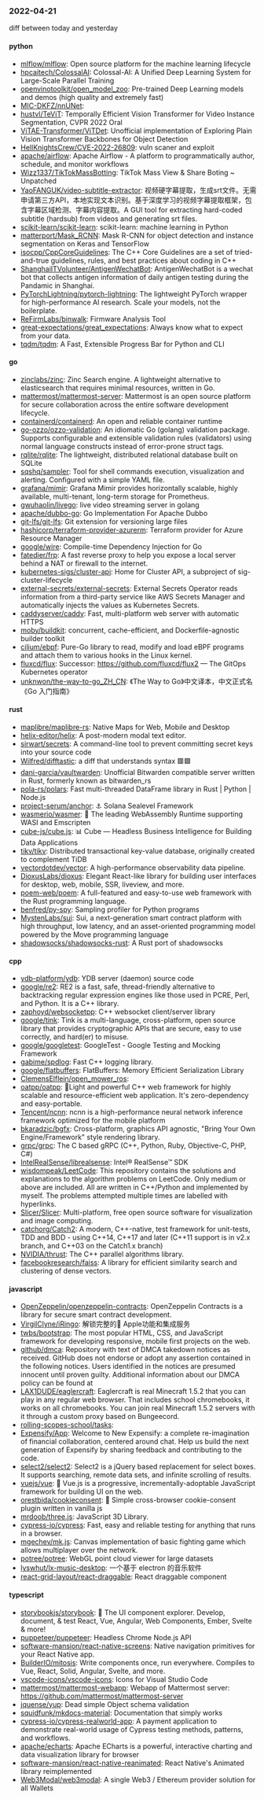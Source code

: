 ### 2022-04-21
diff between today and yesterday

#### python
* [mlflow/mlflow](https://github.com/mlflow/mlflow): Open source platform for the machine learning lifecycle
* [hpcaitech/ColossalAI](https://github.com/hpcaitech/ColossalAI): Colossal-AI: A Unified Deep Learning System for Large-Scale Parallel Training
* [openvinotoolkit/open_model_zoo](https://github.com/openvinotoolkit/open_model_zoo): Pre-trained Deep Learning models and demos (high quality and extremely fast)
* [MIC-DKFZ/nnUNet](https://github.com/MIC-DKFZ/nnUNet): 
* [hustvl/TeViT](https://github.com/hustvl/TeViT): Temporally Efficient Vision Transformer for Video Instance Segmentation, CVPR 2022 Oral
* [ViTAE-Transformer/ViTDet](https://github.com/ViTAE-Transformer/ViTDet): Unofficial implementation of Exploring Plain Vision Transformer Backbones for Object Detection
* [HellKnightsCrew/CVE-2022-26809](https://github.com/HellKnightsCrew/CVE-2022-26809): vuln scaner and exploit
* [apache/airflow](https://github.com/apache/airflow): Apache Airflow - A platform to programmatically author, schedule, and monitor workflows
* [Wizz1337/TikTokMassBotting](https://github.com/Wizz1337/TikTokMassBotting): TikTok Mass View & Share Boting ~ Unpatched
* [YaoFANGUK/video-subtitle-extractor](https://github.com/YaoFANGUK/video-subtitle-extractor): 视频硬字幕提取，生成srt文件。无需申请第三方API，本地实现文本识别。基于深度学习的视频字幕提取框架，包含字幕区域检测、字幕内容提取。A GUI tool for extracting hard-coded subtitle (hardsub) from videos and generating srt files.
* [scikit-learn/scikit-learn](https://github.com/scikit-learn/scikit-learn): scikit-learn: machine learning in Python
* [matterport/Mask_RCNN](https://github.com/matterport/Mask_RCNN): Mask R-CNN for object detection and instance segmentation on Keras and TensorFlow
* [isocpp/CppCoreGuidelines](https://github.com/isocpp/CppCoreGuidelines): The C++ Core Guidelines are a set of tried-and-true guidelines, rules, and best practices about coding in C++
* [ShanghaiITVolunteer/AntigenWechatBot](https://github.com/ShanghaiITVolunteer/AntigenWechatBot): AntigenWechatBot is a wechat bot that collects antigen information of daily antigen testing during the Pandamic in Shanghai.
* [PyTorchLightning/pytorch-lightning](https://github.com/PyTorchLightning/pytorch-lightning): The lightweight PyTorch wrapper for high-performance AI research. Scale your models, not the boilerplate.
* [ReFirmLabs/binwalk](https://github.com/ReFirmLabs/binwalk): Firmware Analysis Tool
* [great-expectations/great_expectations](https://github.com/great-expectations/great_expectations): Always know what to expect from your data.
* [tqdm/tqdm](https://github.com/tqdm/tqdm): A Fast, Extensible Progress Bar for Python and CLI

#### go
* [zinclabs/zinc](https://github.com/zinclabs/zinc): Zinc Search engine. A lightweight alternative to elasticsearch that requires minimal resources, written in Go.
* [mattermost/mattermost-server](https://github.com/mattermost/mattermost-server): Mattermost is an open source platform for secure collaboration across the entire software development lifecycle.
* [containerd/containerd](https://github.com/containerd/containerd): An open and reliable container runtime
* [go-ozzo/ozzo-validation](https://github.com/go-ozzo/ozzo-validation): An idiomatic Go (golang) validation package. Supports configurable and extensible validation rules (validators) using normal language constructs instead of error-prone struct tags.
* [rqlite/rqlite](https://github.com/rqlite/rqlite): The lightweight, distributed relational database built on SQLite
* [sqshq/sampler](https://github.com/sqshq/sampler): Tool for shell commands execution, visualization and alerting. Configured with a simple YAML file.
* [grafana/mimir](https://github.com/grafana/mimir): Grafana Mimir provides horizontally scalable, highly available, multi-tenant, long-term storage for Prometheus.
* [gwuhaolin/livego](https://github.com/gwuhaolin/livego): live video streaming server in golang
* [apache/dubbo-go](https://github.com/apache/dubbo-go): Go Implementation For Apache Dubbo
* [git-lfs/git-lfs](https://github.com/git-lfs/git-lfs): Git extension for versioning large files
* [hashicorp/terraform-provider-azurerm](https://github.com/hashicorp/terraform-provider-azurerm): Terraform provider for Azure Resource Manager
* [google/wire](https://github.com/google/wire): Compile-time Dependency Injection for Go
* [fatedier/frp](https://github.com/fatedier/frp): A fast reverse proxy to help you expose a local server behind a NAT or firewall to the internet.
* [kubernetes-sigs/cluster-api](https://github.com/kubernetes-sigs/cluster-api): Home for Cluster API, a subproject of sig-cluster-lifecycle
* [external-secrets/external-secrets](https://github.com/external-secrets/external-secrets): External Secrets Operator reads information from a third-party service like AWS Secrets Manager and automatically injects the values as Kubernetes Secrets.
* [caddyserver/caddy](https://github.com/caddyserver/caddy): Fast, multi-platform web server with automatic HTTPS
* [moby/buildkit](https://github.com/moby/buildkit): concurrent, cache-efficient, and Dockerfile-agnostic builder toolkit
* [cilium/ebpf](https://github.com/cilium/ebpf): Pure-Go library to read, modify and load eBPF programs and attach them to various hooks in the Linux kernel.
* [fluxcd/flux](https://github.com/fluxcd/flux): Successor: https://github.com/fluxcd/flux2 — The GitOps Kubernetes operator
* [unknwon/the-way-to-go_ZH_CN](https://github.com/unknwon/the-way-to-go_ZH_CN): 《The Way to Go》中文译本，中文正式名《Go 入门指南》

#### rust
* [maplibre/maplibre-rs](https://github.com/maplibre/maplibre-rs): Native Maps for Web, Mobile and Desktop
* [helix-editor/helix](https://github.com/helix-editor/helix): A post-modern modal text editor.
* [sirwart/secrets](https://github.com/sirwart/secrets): A command-line tool to prevent committing secret keys into your source code
* [Wilfred/difftastic](https://github.com/Wilfred/difftastic): a diff that understands syntax 🟥🟩
* [dani-garcia/vaultwarden](https://github.com/dani-garcia/vaultwarden): Unofficial Bitwarden compatible server written in Rust, formerly known as bitwarden_rs
* [pola-rs/polars](https://github.com/pola-rs/polars): Fast multi-threaded DataFrame library in Rust | Python | Node.js
* [project-serum/anchor](https://github.com/project-serum/anchor): ⚓ Solana Sealevel Framework
* [wasmerio/wasmer](https://github.com/wasmerio/wasmer): 🚀 The leading WebAssembly Runtime supporting WASI and Emscripten
* [cube-js/cube.js](https://github.com/cube-js/cube.js): 📊 Cube — Headless Business Intelligence for Building Data Applications
* [tikv/tikv](https://github.com/tikv/tikv): Distributed transactional key-value database, originally created to complement TiDB
* [vectordotdev/vector](https://github.com/vectordotdev/vector): A high-performance observability data pipeline.
* [DioxusLabs/dioxus](https://github.com/DioxusLabs/dioxus): Elegant React-like library for building user interfaces for desktop, web, mobile, SSR, liveview, and more.
* [poem-web/poem](https://github.com/poem-web/poem): A full-featured and easy-to-use web framework with the Rust programming language.
* [benfred/py-spy](https://github.com/benfred/py-spy): Sampling profiler for Python programs
* [MystenLabs/sui](https://github.com/MystenLabs/sui): Sui, a next-generation smart contract platform with high throughput, low latency, and an asset-oriented programming model powered by the Move programming language
* [shadowsocks/shadowsocks-rust](https://github.com/shadowsocks/shadowsocks-rust): A Rust port of shadowsocks

#### cpp
* [ydb-platform/ydb](https://github.com/ydb-platform/ydb): YDB server (daemon) source code
* [google/re2](https://github.com/google/re2): RE2 is a fast, safe, thread-friendly alternative to backtracking regular expression engines like those used in PCRE, Perl, and Python. It is a C++ library.
* [zaphoyd/websocketpp](https://github.com/zaphoyd/websocketpp): C++ websocket client/server library
* [google/tink](https://github.com/google/tink): Tink is a multi-language, cross-platform, open source library that provides cryptographic APIs that are secure, easy to use correctly, and hard(er) to misuse.
* [google/googletest](https://github.com/google/googletest): GoogleTest - Google Testing and Mocking Framework
* [gabime/spdlog](https://github.com/gabime/spdlog): Fast C++ logging library.
* [google/flatbuffers](https://github.com/google/flatbuffers): FlatBuffers: Memory Efficient Serialization Library
* [ClemensElflein/open_mower_ros](https://github.com/ClemensElflein/open_mower_ros): 
* [oatpp/oatpp](https://github.com/oatpp/oatpp): 🌱Light and powerful C++ web framework for highly scalable and resource-efficient web application. It's zero-dependency and easy-portable.
* [Tencent/ncnn](https://github.com/Tencent/ncnn): ncnn is a high-performance neural network inference framework optimized for the mobile platform
* [bkaradzic/bgfx](https://github.com/bkaradzic/bgfx): Cross-platform, graphics API agnostic, "Bring Your Own Engine/Framework" style rendering library.
* [grpc/grpc](https://github.com/grpc/grpc): The C based gRPC (C++, Python, Ruby, Objective-C, PHP, C#)
* [IntelRealSense/librealsense](https://github.com/IntelRealSense/librealsense): Intel® RealSense™ SDK
* [wisdompeak/LeetCode](https://github.com/wisdompeak/LeetCode): This repository contains the solutions and explanations to the algorithm problems on LeetCode. Only medium or above are included. All are written in C++/Python and implemented by myself. The problems attempted multiple times are labelled with hyperlinks.
* [Slicer/Slicer](https://github.com/Slicer/Slicer): Multi-platform, free open source software for visualization and image computing.
* [catchorg/Catch2](https://github.com/catchorg/Catch2): A modern, C++-native, test framework for unit-tests, TDD and BDD - using C++14, C++17 and later (C++11 support is in v2.x branch, and C++03 on the Catch1.x branch)
* [NVIDIA/thrust](https://github.com/NVIDIA/thrust): The C++ parallel algorithms library.
* [facebookresearch/faiss](https://github.com/facebookresearch/faiss): A library for efficient similarity search and clustering of dense vectors.

#### javascript
* [OpenZeppelin/openzeppelin-contracts](https://github.com/OpenZeppelin/openzeppelin-contracts): OpenZeppelin Contracts is a library for secure smart contract development.
* [VirgilClyne/iRingo](https://github.com/VirgilClyne/iRingo): 解锁完整的 Apple功能和集成服务
* [twbs/bootstrap](https://github.com/twbs/bootstrap): The most popular HTML, CSS, and JavaScript framework for developing responsive, mobile first projects on the web.
* [github/dmca](https://github.com/github/dmca): Repository with text of DMCA takedown notices as received. GitHub does not endorse or adopt any assertion contained in the following notices. Users identified in the notices are presumed innocent until proven guilty. Additional information about our DMCA policy can be found at
* [LAX1DUDE/eaglercraft](https://github.com/LAX1DUDE/eaglercraft): Eaglercraft is real Minecraft 1.5.2 that you can play in any regular web browser. That includes school chromebooks, it works on all chromebooks. You can join real Minecraft 1.5.2 servers with it through a custom proxy based on Bungeecord.
* [rolling-scopes-school/tasks](https://github.com/rolling-scopes-school/tasks): 
* [Expensify/App](https://github.com/Expensify/App): Welcome to New Expensify: a complete re-imagination of financial collaboration, centered around chat. Help us build the next generation of Expensify by sharing feedback and contributing to the code.
* [select2/select2](https://github.com/select2/select2): Select2 is a jQuery based replacement for select boxes. It supports searching, remote data sets, and infinite scrolling of results.
* [vuejs/vue](https://github.com/vuejs/vue): 🖖 Vue.js is a progressive, incrementally-adoptable JavaScript framework for building UI on the web.
* [orestbida/cookieconsent](https://github.com/orestbida/cookieconsent): 🍪 Simple cross-browser cookie-consent plugin written in vanilla js
* [mrdoob/three.js](https://github.com/mrdoob/three.js): JavaScript 3D Library.
* [cypress-io/cypress](https://github.com/cypress-io/cypress): Fast, easy and reliable testing for anything that runs in a browser.
* [mgechev/mk.js](https://github.com/mgechev/mk.js): Canvas implementation of basic fighting game which allows multiplayer over the network.
* [potree/potree](https://github.com/potree/potree): WebGL point cloud viewer for large datasets
* [lyswhut/lx-music-desktop](https://github.com/lyswhut/lx-music-desktop): 一个基于 electron 的音乐软件
* [react-grid-layout/react-draggable](https://github.com/react-grid-layout/react-draggable): React draggable component

#### typescript
* [storybookjs/storybook](https://github.com/storybookjs/storybook): 📓 The UI component explorer. Develop, document, & test React, Vue, Angular, Web Components, Ember, Svelte & more!
* [puppeteer/puppeteer](https://github.com/puppeteer/puppeteer): Headless Chrome Node.js API
* [software-mansion/react-native-screens](https://github.com/software-mansion/react-native-screens): Native navigation primitives for your React Native app.
* [BuilderIO/mitosis](https://github.com/BuilderIO/mitosis): Write components once, run everywhere. Compiles to Vue, React, Solid, Angular, Svelte, and more.
* [vscode-icons/vscode-icons](https://github.com/vscode-icons/vscode-icons): Icons for Visual Studio Code
* [mattermost/mattermost-webapp](https://github.com/mattermost/mattermost-webapp): Webapp of Mattermost server: https://github.com/mattermost/mattermost-server
* [jquense/yup](https://github.com/jquense/yup): Dead simple Object schema validation
* [squidfunk/mkdocs-material](https://github.com/squidfunk/mkdocs-material): Documentation that simply works
* [cypress-io/cypress-realworld-app](https://github.com/cypress-io/cypress-realworld-app): A payment application to demonstrate real-world usage of Cypress testing methods, patterns, and workflows.
* [apache/echarts](https://github.com/apache/echarts): Apache ECharts is a powerful, interactive charting and data visualization library for browser
* [software-mansion/react-native-reanimated](https://github.com/software-mansion/react-native-reanimated): React Native's Animated library reimplemented
* [Web3Modal/web3modal](https://github.com/Web3Modal/web3modal): A single Web3 / Ethereum provider solution for all Wallets
